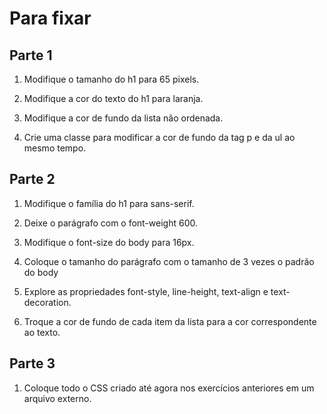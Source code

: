 # Para fixar

## Parte 1

1. Modifique o tamanho do h1 para 65 pixels.

2. Modifique a cor do texto do h1 para laranja.

3. Modifique a cor de fundo da lista não ordenada.

4. Crie uma classe para modificar a cor de fundo da tag p e da ul ao mesmo tempo.

## Parte 2

1. Modifique o família do h1 para sans-serif.

2. Deixe o parágrafo com o font-weight 600.

3. Modifique o font-size do body para 16px.

4. Coloque o tamanho do parágrafo com o tamanho de 3 vezes o padrão do body

5. Explore as propriedades font-style, line-height, text-align e text-decoration. 

6. Troque a cor de fundo de cada item da lista para a cor correspondente ao texto.

## Parte 3

1. Coloque todo o CSS criado até agora nos exercícios anteriores em um arquivo externo.